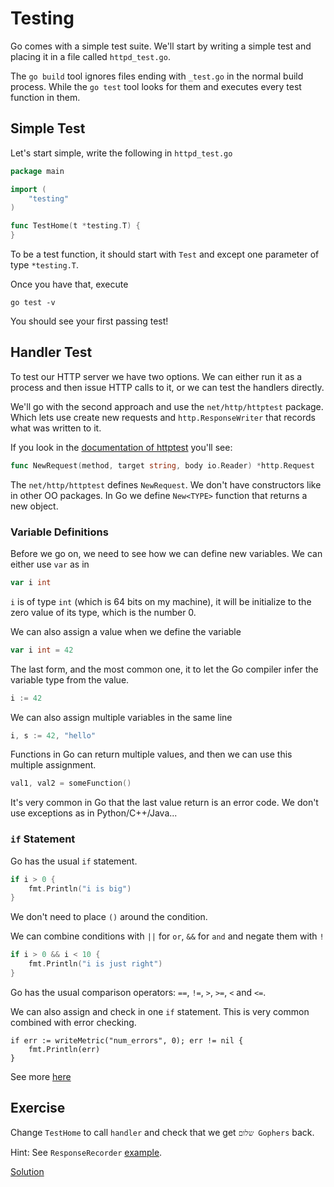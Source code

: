 # Testing

Go comes with a simple test suite. We'll start by writing a simple test and
placing it in a file called `httpd_test.go`.

The `go build` tool ignores files ending with `_test.go` in the normal build process.
While the `go test` tool looks for them and executes every test function in
them.

## Simple Test

Let's start simple, write the following in `httpd_test.go`

```go
package main

import (
	"testing"
)

func TestHome(t *testing.T) {
}
```

To be a test function, it should start with `Test` and except one parameter of
type `*testing.T`.

Once you have that, execute

    go test -v

You should see your first passing test!

## Handler Test

To test our HTTP server we have two options. We can either run it as a process
and then issue HTTP calls to it, or we can test the handlers directly.

We'll go with the second approach and use the `net/http/httptest` package. Which
lets use create new requests and `http.ResponseWriter` that records what was
written to it.

If you look in the [documentation of httptest][httptest] you'll see:

```go
func NewRequest(method, target string, body io.Reader) *http.Request
```

The `net/http/httptest` defines `NewRequest`. We don't have constructors like in
other OO packages. In Go we define `New<TYPE>` function that returns a new
object.

[httptest]: https://golang.org/pkg/net/http/httptest/

### Variable Definitions

Before we go on, we need to see how we can define new variables. We can either
use `var` as in

```go
var i int
```

`i` is of type `int` (which is 64 bits on my machine), it will be initialize to
the zero value of its type, which is the number 0.

We can also assign a value when we define the variable

```go
var i int = 42
```

The last form, and the most common one, it to let the Go compiler infer the
variable type from the value.

```go
i := 42
```

We can also assign multiple variables in the same line

```go
i, s := 42, "hello"
```

Functions in Go can return multiple values, and then we can use this multiple
assignment.

```go
val1, val2 = someFunction()
```

It's very common in Go that the last value return is an error code. We don't use
exceptions as in Python/C++/Java...

### `if` Statement

Go has the usual `if` statement.

```go
if i > 0 {
    fmt.Println("i is big")
}
```

We don't need to place `()` around the condition.

We can combine conditions with `||` for `or`, `&&` for `and` and negate them with
`!`

```go
if i > 0 && i < 10 {
    fmt.Println("i is just right")
}
```

Go has the usual comparison operators: `==`, `!=`, `>`, `>=`, `<` and `<=`.

We can also assign and check in one `if` statement. This is very common combined
with error checking.

```
if err := writeMetric("num_errors", 0); err != nil {
	fmt.Println(err)
}
```


See more [here](cond.go)

## Exercise

Change `TestHome` to call `handler` and check that we get `שלום Gophers` back.

Hint: See `ResponseRecorder` [example][resp-rec].

[resp-rec]: https://golang.org/pkg/net/http/httptest/#example_ResponseRecorder

[Solution](httpd_test.go)
